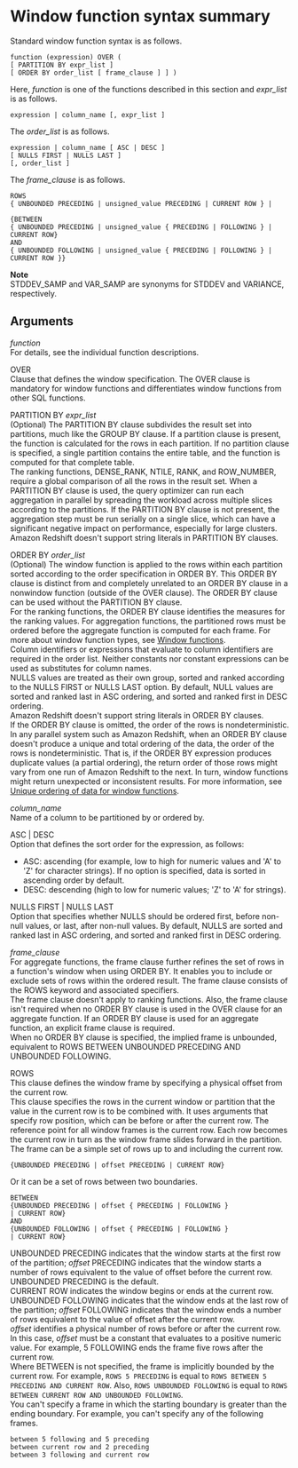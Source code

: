 # Window function syntax summary<a name="r_Window_function_synopsis"></a>

Standard window function syntax is as follows\.

```
function (expression) OVER (
[ PARTITION BY expr_list ]
[ ORDER BY order_list [ frame_clause ] ] )
```

 Here, *function* is one of the functions described in this section and *expr\_list* is as follows\.

```
expression | column_name [, expr_list ]
```

 The *order\_list* is as follows\. 

```
expression | column_name [ ASC | DESC ] 
[ NULLS FIRST | NULLS LAST ]
[, order_list ]
```

 The *frame\_clause* is as follows\. 

```
ROWS
{ UNBOUNDED PRECEDING | unsigned_value PRECEDING | CURRENT ROW } |

{BETWEEN
{ UNBOUNDED PRECEDING | unsigned_value { PRECEDING | FOLLOWING } |
CURRENT ROW}
AND
{ UNBOUNDED FOLLOWING | unsigned_value { PRECEDING | FOLLOWING } |
CURRENT ROW }}
```

**Note**  
STDDEV\_SAMP and VAR\_SAMP are synonyms for STDDEV and VARIANCE, respectively\. 

## Arguments<a name="r_Window_function_synopsis-arguments"></a>

 *function*   
For details, see the individual function descriptions\. 

OVER   
Clause that defines the window specification\. The OVER clause is mandatory for window functions and differentiates window functions from other SQL functions\. 

PARTITION BY *expr\_list*   
\(Optional\) The PARTITION BY clause subdivides the result set into partitions, much like the GROUP BY clause\. If a partition clause is present, the function is calculated for the rows in each partition\. If no partition clause is specified, a single partition contains the entire table, and the function is computed for that complete table\.   
The ranking functions, DENSE\_RANK, NTILE, RANK, and ROW\_NUMBER, require a global comparison of all the rows in the result set\. When a PARTITION BY clause is used, the query optimizer can run each aggregation in parallel by spreading the workload across multiple slices according to the partitions\. If the PARTITION BY clause is not present, the aggregation step must be run serially on a single slice, which can have a significant negative impact on performance, especially for large clusters\.  
Amazon Redshift doesn't support string literals in PARTITION BY clauses\.

ORDER BY *order\_list*   
\(Optional\) The window function is applied to the rows within each partition sorted according to the order specification in ORDER BY\. This ORDER BY clause is distinct from and completely unrelated to an ORDER BY clause in a nonwindow function \(outside of the OVER clause\)\. The ORDER BY clause can be used without the PARTITION BY clause\.   
For the ranking functions, the ORDER BY clause identifies the measures for the ranking values\. For aggregation functions, the partitioned rows must be ordered before the aggregate function is computed for each frame\. For more about window function types, see [Window functions](c_Window_functions.md)\.  
Column identifiers or expressions that evaluate to column identifiers are required in the order list\. Neither constants nor constant expressions can be used as substitutes for column names\.   
NULLS values are treated as their own group, sorted and ranked according to the NULLS FIRST or NULLS LAST option\. By default, NULL values are sorted and ranked last in ASC ordering, and sorted and ranked first in DESC ordering\.  
Amazon Redshift doesn't support string literals in ORDER BY clauses\.  
 If the ORDER BY clause is omitted, the order of the rows is nondeterministic\.   
In any parallel system such as Amazon Redshift, when an ORDER BY clause doesn't produce a unique and total ordering of the data, the order of the rows is nondeterministic\. That is, if the ORDER BY expression produces duplicate values \(a partial ordering\), the return order of those rows might vary from one run of Amazon Redshift to the next\. In turn, window functions might return unexpected or inconsistent results\. For more information, see [Unique ordering of data for window functions](r_Examples_order_by_WF.md)\. 

 *column\_name*   
Name of a column to be partitioned by or ordered by\. 

ASC \| DESC   
Option that defines the sort order for the expression, as follows:   
+ ASC: ascending \(for example, low to high for numeric values and 'A' to 'Z' for character strings\)\. If no option is specified, data is sorted in ascending order by default\.
+ DESC: descending \(high to low for numeric values; 'Z' to 'A' for strings\)\. 

NULLS FIRST \| NULLS LAST  
Option that specifies whether NULLS should be ordered first, before non\-null values, or last, after non\-null values\. By default, NULLS are sorted and ranked last in ASC ordering, and sorted and ranked first in DESC ordering\.

 *frame\_clause*   
For aggregate functions, the frame clause further refines the set of rows in a function's window when using ORDER BY\. It enables you to include or exclude sets of rows within the ordered result\. The frame clause consists of the ROWS keyword and associated specifiers\.  
The frame clause doesn't apply to ranking functions\. Also, the frame clause isn't required when no ORDER BY clause is used in the OVER clause for an aggregate function\. If an ORDER BY clause is used for an aggregate function, an explicit frame clause is required\.  
When no ORDER BY clause is specified, the implied frame is unbounded, equivalent to ROWS BETWEEN UNBOUNDED PRECEDING AND UNBOUNDED FOLLOWING\. 

ROWS  
This clause defines the window frame by specifying a physical offset from the current row\.  
This clause specifies the rows in the current window or partition that the value in the current row is to be combined with\. It uses arguments that specify row position, which can be before or after the current row\. The reference point for all window frames is the current row\. Each row becomes the current row in turn as the window frame slides forward in the partition\.  
The frame can be a simple set of rows up to and including the current row\.  

```
{UNBOUNDED PRECEDING | offset PRECEDING | CURRENT ROW}
```
Or it can be a set of rows between two boundaries\.  

```
BETWEEN
{UNBOUNDED PRECEDING | offset { PRECEDING | FOLLOWING }
| CURRENT ROW}
AND
{UNBOUNDED FOLLOWING | offset { PRECEDING | FOLLOWING }
| CURRENT ROW}
```
UNBOUNDED PRECEDING indicates that the window starts at the first row of the partition; *offset* PRECEDING indicates that the window starts a number of rows equivalent to the value of offset before the current row\. UNBOUNDED PRECEDING is the default\.  
CURRENT ROW indicates the window begins or ends at the current row\.   
UNBOUNDED FOLLOWING indicates that the window ends at the last row of the partition; *offset* FOLLOWING indicates that the window ends a number of rows equivalent to the value of offset after the current row\.  
*offset* identifies a physical number of rows before or after the current row\. In this case, *offset* must be a constant that evaluates to a positive numeric value\. For example, 5 FOLLOWING ends the frame five rows after the current row\.  
Where BETWEEN is not specified, the frame is implicitly bounded by the current row\. For example, `ROWS 5 PRECEDING` is equal to `ROWS BETWEEN 5 PRECEDING AND CURRENT ROW`\. Also, `ROWS UNBOUNDED FOLLOWING` is equal to `ROWS BETWEEN CURRENT ROW AND UNBOUNDED FOLLOWING`\.  
You can't specify a frame in which the starting boundary is greater than the ending boundary\. For example, you can't specify any of the following frames\.   

```
between 5 following and 5 preceding
between current row and 2 preceding
between 3 following and current row
```